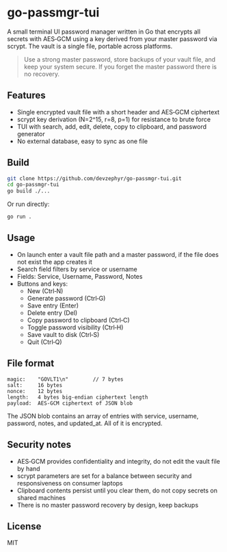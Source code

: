 # go-passmgr-tui

A small terminal UI password manager written in Go that encrypts all secrets with AES‑GCM using a key derived from your master password via scrypt. The vault is a single file, portable across platforms.

> Use a strong master password, store backups of your vault file, and keep your system secure. If you forget the master password there is no recovery.

## Features

- Single encrypted vault file with a short header and AES‑GCM ciphertext
- scrypt key derivation (N=2^15, r=8, p=1) for resistance to brute force
- TUI with search, add, edit, delete, copy to clipboard, and password generator
- No external database, easy to sync as one file

## Build

```bash
git clone https://github.com/devzephyr/go-passmgr-tui.git
cd go-passmgr-tui
go build ./...
```

Or run directly:

```bash
go run .
```

## Usage

- On launch enter a vault file path and a master password, if the file does not exist the app creates it
- Search field filters by service or username
- Fields: Service, Username, Password, Notes
- Buttons and keys:
  - New (Ctrl‑N)
  - Generate password (Ctrl‑G)
  - Save entry (Enter)
  - Delete entry (Del)
  - Copy password to clipboard (Ctrl‑C)
  - Toggle password visibility (Ctrl‑H)
  - Save vault to disk (Ctrl‑S)
  - Quit (Ctrl‑Q)

## File format

```
magic:    "GOVLT1\n"        // 7 bytes
salt:     16 bytes
nonce:    12 bytes
length:   4 bytes big‑endian ciphertext length
payload:  AES‑GCM ciphertext of JSON blob
```

The JSON blob contains an array of entries with service, username, password, notes, and updated_at. All of it is encrypted.

## Security notes

- AES‑GCM provides confidentiality and integrity, do not edit the vault file by hand
- scrypt parameters are set for a balance between security and responsiveness on consumer laptops
- Clipboard contents persist until you clear them, do not copy secrets on shared machines
- There is no master password recovery by design, keep backups

## License

MIT
